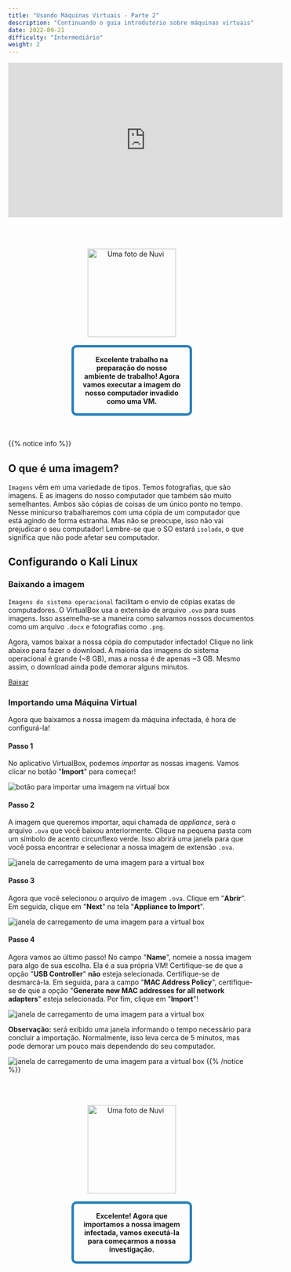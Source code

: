 ```yaml
---
title: "Usando Máquinas Virtuais - Parte 2"
description: "Continuando o guia introdutório sobre máquinas virtuais"
date: 2022-09-21
difficulty: "Intermediário"
weight: 2
---
```


<iframe style="display: block; margin: auto;" width="560" height="315" src="https://www.youtube.com/embed/ffcyyJXEhwY" frameborder="0" allow="accelerometer; autoplay; clipboard-write; encrypted-media; gyroscope; picture-in-picture" allowfullscreen></iframe>

<div style="margin: 1rem;padding: 2rem 2rem;text-align: center;">
    <div style="display: inline-block;padding: 1rem 1rem;vertical-align: middle;">
        <img src="../images/nuvi.PNG?" alt="Uma foto de Nuvi" width="180" height="180" />
    </div>
    <div style="display: inline-block;padding: 1rem 1rem;vertical-align: middle;width:50%;border:5px solid #2980b9;border-radius:10px;font-weight: bold;">
        Excelente trabalho na preparação do nosso ambiente de trabalho! Agora vamos executar a imagem do nosso computador invadido como uma VM.
    </div>
</div>

{{% notice info %}}

## O que é uma imagem?

`Imagens` vêm em uma variedade de tipos. Temos fotografias, que são imagens. E as imagens do nosso computador que também são muito semelhantes. Ambos são cópias de coisas de um único ponto no tempo. Nesse minicurso trabalharemos com uma cópia de um computador que está agindo de forma estranha. Mas não se preocupe, isso não vai prejudicar o seu computador! Lembre-se que o SO estará `isolado`, o que significa que não pode afetar seu computador.

## Configurando o Kali Linux

### Baixando a imagem

`Imagens do sistema operacional` facilitam o envio de cópias exatas de computadores.
O VirtualBox usa a extensão de arquivo `.ova` para suas imagens. Isso assemelha-se a maneira como salvamos nossos documentos como um arquivo `.docx` e fotografias como `.png`.

Agora, vamos baixar a nossa cópia do computador infectado! Clique no link abaixo para fazer o download.
A maioria das imagens do sistema operacional é grande (~8 GB), mas a nossa é de apenas ~3 GB. Mesmo assim, o download ainda pode demorar alguns minutos.

<a class="my-2 mx-4 btn btn-info" href="https://nuevofoundation-my.sharepoint.com/:f:/g/personal/beatris_mendezgandica_nuevofoundation_org/EqwR5wQyp9xEpYoP524regQB6rnwgyJBMULhuGIzyMj_4w?e=yg6rFv" target="_blank">
Baixar
</a>

### Importando uma Máquina Virtual

Agora que baixamos a nossa imagem da máquina infectada, é hora de configurá-la!

#### Passo 1

No aplicativo VirtualBox, podemos _importar_ as nossas imagens. Vamos clicar no botão "**Import**" para começar!

![botão para importar uma imagem na virtual box](../images/import-01.PNG?classes=border,shadow)

#### Passo 2

A imagem que queremos importar, aqui chamada de _appliance_, será o arquivo `.ova` que você baixou anteriormente. Clique na pequena pasta com um símbolo de acento circunflexo verde. Isso abrirá uma janela para que você possa encontrar e selecionar a nossa imagem de extensão `.ova`.

![janela de carregamento de uma imagem para a virtual box](../images/import-02.PNG?classes=border,shadow)

#### Passo 3

Agora que você selecionou o arquivo de imagem `.ova`. Clique em "**Abrir**". Em seguida, clique em "**Next**" na tela "**Appliance to Import**".

![janela de carregamento de uma imagem para a virtual box](../images/import-03.PNG?classes=border,shadow)

#### Passo 4

Agora vamos ao último passo! No campo "**Name**", nomeie a nossa imagem para algo de sua escolha. Ela é a sua própria VM! Certifique-se de que a opção "**USB Controller**" **não** esteja selecionada. Certifique-se de desmarcá-la. Em seguida, para a campo "**MAC Address Policy**", certifique-se de que a opção "**Generate new MAC addresses for all network adapters**" esteja selecionada. Por fim, clique em "**Import**"!

![janela de carregamento de uma imagem para a virtual box](../images/import-05.PNG?classes=border,shadow)

**Observação:** será exibido uma janela informando o tempo necessário para concluir a importação.
Normalmente, isso leva cerca de 5 minutos, mas pode demorar um pouco mais dependendo do seu computador.

![janela de carregamento de uma imagem para a virtual box](../images/import-06.JPG?classes=border,shadow)
{{% /notice %}}

<div style="margin: 1rem;padding: 2rem 2rem;text-align: center;">
    <div style="display: inline-block;padding: 1rem 1rem;vertical-align: middle;">
        <img src="../images/nuvi.PNG?" alt="Uma foto de Nuvi" width="180" height="180" />
    </div>
    <div style="display: inline-block;padding: 1rem 1rem;vertical-align: middle;width:50%;border:5px solid #2980b9;border-radius:10px;font-weight: bold;">
        Excelente! Agora que importamos a nossa imagem infectada, vamos executá-la para começarmos a nossa investigação.
    </div>
</div>
